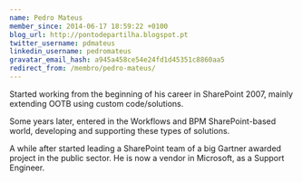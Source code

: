 ```yaml
---
name: Pedro Mateus
member_since: 2014-06-17 18:59:22 +0100
blog_url: http://pontodepartilha.blogspot.pt
twitter_username: pdmateus
linkedin_username: pedromateus
gravatar_email_hash: a945a458ce54e24fd1d45351c8860aa5
redirect_from: /membro/pedro-mateus/
---
```

Started working from the beginning of his career in SharePoint 2007, mainly extending OOTB using custom code/solutions.

Some years later, entered in the Workflows and BPM SharePoint-based world, developing and supporting these types of solutions.

A while after started leading a SharePoint team of a big Gartner awarded project in the public sector. He is now a vendor in Microsoft, as a Support Engineer.

